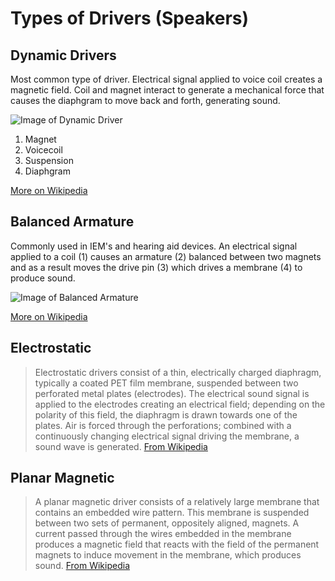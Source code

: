 # Types of Drivers (Speakers)

## Dynamic Drivers

Most common type of driver. Electrical signal applied to voice coil creates a magnetic field. Coil and magnet interact to generate a mechanical force that causes the diaphgram to move back and forth, generating sound.

![Image of Dynamic Driver](https://upload.wikimedia.org/wikipedia/commons/7/79/Loudspeaker-bass.png)

1. Magnet
2. Voicecoil
3. Suspension
4. Diaphgram

[More on Wikipedia](https://en.wikipedia.org/wiki/Loudspeaker#Driver_design:_dynamic_loudspeakers)

## Balanced Armature

Commonly used in IEM's and hearing aid devices. An electrical signal applied to a coil (1) causes an armature (2) balanced between two magnets and as a result moves the drive pin (3) which drives a membrane (4) to produce sound.

![Image of Balanced Armature](https://web.archive.org/web/20190226185702im_/http://www.innerfidelity.com/images/Headphone101_BalancedArmature_Illustration_BADriverInside.jpg)

[More on Wikipedia](https://en.wikipedia.org/wiki/Headphones#Balanced_armature)

## Electrostatic

> Electrostatic drivers consist of a thin, electrically charged diaphragm, typically a coated PET film membrane, suspended between two perforated metal plates (electrodes). The electrical sound signal is applied to the electrodes creating an electrical field; depending on the polarity of this field, the diaphragm is drawn towards one of the plates. Air is forced through the perforations; combined with a continuously changing electrical signal driving the membrane, a sound wave is generated. [From Wikipedia](https://en.wikipedia.org/wiki/Headphones#Electrostatic)

## Planar Magnetic

> A planar magnetic driver consists of a relatively large membrane that contains an embedded wire pattern. This membrane is suspended between two sets of permanent, oppositely aligned, magnets. A current passed through the wires embedded in the membrane produces a magnetic field that reacts with the field of the permanent magnets to induce movement in the membrane, which produces sound. [From Wikipedia](https://en.wikipedia.org/wiki/Headphones#Planar_Magnetic)